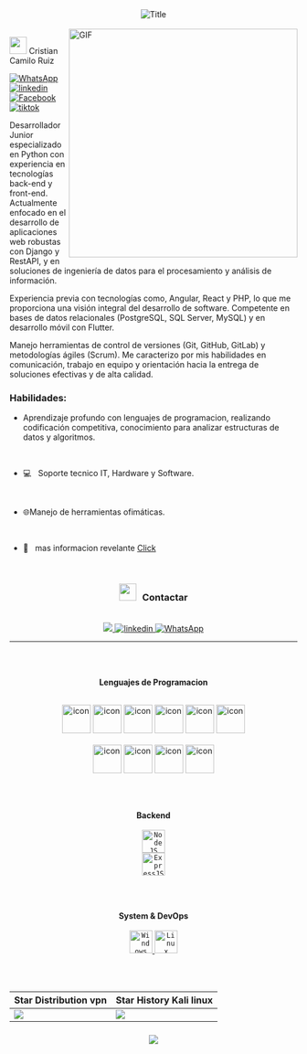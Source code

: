 

<!--Header Name GIF or Animation-->
<div align="center">
  <img src="https://readme-typing-svg.herokuapp.com?font=Architects+Daughter&color=%ffffff&size=50&center=true&vCenter=true&height=80&width=600&lines=Welcome+Ruiz" alt="Title"></img>
</div>
<br>



<!--GIF -->
<img align="right" height="400px" alt="GIF" src="https://media.giphy.com/media/CVtNe84hhYF9u/giphy.gif" />




<picture><img src = "https://github.com/7oSkaaa/7oSkaaa/blob/main/Images/about_me.gif?raw=true" width = 30px></picture> Cristian Camilo Ruiz


<p>
    <a href="https://web.whatsapp.com/#3174102877"target="_blank" rel="noreferrer"><img src="https://img.shields.io/badge/-WhatsApp-20711f?style=flat-square&amp;labelColor=20711f&amp;logo=WhatsApp&logoColor=green&link=https://web.whatsapp.com/#3174102877" alt="WhatsApp"></a>
    <a href="https://www.linkedin.com" target="_blank" rel="noreferrer"><img src="https://img.shields.io/badge/-linkedin-0077B5?style=flat-square&amp;labelColor=0077B5&amp;logo=linkedin&logoColor=blue&link=www.linkedin.com/in/camilo-ruiz-2aa655204" alt="linkedin"></a> 
    <a href="https://facebook.com/" target="_blank" rel="noreferrer"><img src="https://img.shields.io/badge/-facebook-1ca0f1?style=flat&labelColor=1ca0f1&logo=facebook&logoColor=white&link=https://facebook.com/" alt="Facebook"></a> 
    <a href="(https://www.tiktok.com/@cristianruiz203?is_from_webapp=1&sender_device=pc)" target="_blank" rel="noreferrer"><img src="https://img.shields.io/badge/-tiktok-000000?style=flat&logo=tiktok&logoColor=white&link=https://www.tiktok.com/@cristianruiz203?is_from_webapp=1&sender_device=pc"alt="tiktok"></a>
    <!-- <a href="rafinha.dev@outlook.com"><img scr="https://img.shields.io/badge/-rafinha.dev-c14438?style=flat&logo=Outlook&logoColor=white&link=mailto:rafinha.dev@outlook.com" alt="Outlook Badge"></a> -->
</p>

Desarrollador Junior especializado en Python con experiencia en tecnologías back-end y front-end. Actualmente enfocado en el desarrollo de aplicaciones web robustas con Django y RestAPI, y en soluciones de ingeniería de datos para el procesamiento y análisis de información.

Experiencia previa con tecnologías como, Angular, React y PHP, lo que me proporciona una visión integral del desarrollo de software. Competente en bases de datos relacionales (PostgreSQL, SQL Server, MySQL) y en desarrollo móvil con Flutter.

Manejo herramientas de control de versiones (Git, GitHub, GitLab) y metodologías ágiles (Scrum). Me caracterizo por mis habilidades en comunicación, trabajo en equipo y orientación hacia la entrega de soluciones efectivas y de alta calidad.


### Habilidades:

- Aprendizaje profundo con lenguajes de programacion, realizando codificación competitiva, conocimiento para analizar estructuras de datos y algoritmos.
  
 <br>

- 💻 &nbsp; Soporte tecnico IT, Hardware y Software.
  
  <br>
  
- 🌐Manejo de herramientas ofimáticas.
  
  <br>
  
- 📝 &nbsp; mas informacion revelante [Click](https://empleabilidad.talentotechregion3.com.co/perfil?id=1680)

<br>

<h3 align="center" > <img src="https://media.giphy.com/media/iY8CRBdQXODJSCERIr/giphy.gif" width="30" height="30" style="margin-right: 10px;">Contactar </h3>
<br>


<div align="center">
  <a href="mailto:keyanandydelgado@gmail.com">
    <img src="https://img.shields.io/badge/Gmail-000000?style=for-the-badge&logo=gmail&logoColor=red" />
  </a>
  <a href="www.linkedin.com/in/camilo-ruiz-2aa655204"">
    <img alt="linkedin" title="Connect on Linkedin" src="https://img.shields.io/badge/-Linkedin-1877F2?style=for-the-badge&logo=Linkelin&logoColor=white"/>
  </a>
  <a href="https://web.whatsapp.com/#3174102877">
    <img alt="WhatsApp" title "chat WhatsApp" src="https://img.shields.io/badge/-WhatsApp-20711f?style=for-the-badge&logo=WhatsApp&logoColor=green"/>
  </a>
</div>

<hr/>

<br>
<br>

<p align="center">
  <b>Lenguajes de Programacion</b>
</p>
<br>


<div align="center" >
  <img src="https://techstack-generator.vercel.app/java-icon.svg" alt="icon" width="50" height="50" />
  <img src="https://techstack-generator.vercel.app/python-icon.svg" alt="icon" width="50" height="50" />
  <img src="https://techstack-generator.vercel.app/ts-icon.svg" alt="icon" width="50" height="50" />
  <img src="https://techstack-generator.vercel.app/js-icon.svg" alt="icon"width="50" height="50" />
  <img src="https://techstack-generator.vercel.app/react-icon.svg" alt="icon" width="50" height="50" />
 <img src="https://techstack-generator.vercel.app/mysql-icon.svg" alt="icon" width="50" height="50" />
</div>

<br>
<div align="center">
  <img src="https://techstack-generator.vercel.app/docker-icon.svg" alt="icon" width="50" height="50" />
  <img src="https://techstack-generator.vercel.app/aws-icon.svg" alt="icon" width="50" height="50" />
  <img src="https://techstack-generator.vercel.app/github-icon.svg" alt="icon" width="50" height="50" />
  <img src="https://techstack-generator.vercel.app/restapi-icon.svg" alt="icon" width="50" height="50" />
</div>

<br><br>


<p align="center">
  <b>Backend</b>
  <br>
  <br>
  <a href="https://nodejs.org" target="_blank">
    <code><img src="https://github.com/oHTGo/oHTGo/blob/main/images/node.svg" alt="NodeJS" height="40"/></code>
  </a>
  <br>
  <a href="https://expressjs.com" target="_blank">
    <code><img src="https://github.com/oHTGo/oHTGo/blob/main/images/express.svg" alt="ExpressJS" height="40"/></code>
  </a>
  
  
</p>

<br>
<br>

<p align="center">
  <b>System & DevOps</b>
  <br>
  <br>
  <a href="https://en.wikipedia.org/wiki/Microsoft_Windows" target="_blank">
    <code><img src="https://github.com/oHTGo/oHTGo/blob/main/images/windows.svg" alt="Windows" height="40"/></code>
  </a>
  <a href="https://en.wikipedia.org/wiki/Linux" target="_blank">
    <code><img src="https://github.com/oHTGo/oHTGo/blob/main/images/linux.svg" alt="Linux" height="40"/></code>
  </a>
  <br>
 
</p>

<br>
<br>

| Star Distribution vpn| Star History Kali linux |
| ----------- | ----------- |
|<img src="https://next.ossinsight.io/widgets/official/analyze-repo-stars-map/thumbnail.png?activity=stars&repo_id=41986369&image_size=auto" />|<img src="https://next.ossinsight.io/widgets/official/analyze-repo-stars-history/thumbnail.png?repo_id=41986369&image_size=auto" />|




<h3 align="center">
  <img src="https://readme-typing-svg.herokuapp.com/?font=Righteous&size=30&center=true&vCenter=true&width=800&height=80&duration=8000&lines=Gracias+por+visitarnos!+✌️;+tu+mensaje+3174102877+WhatsApp;para+mas+informacion+📲">
</h3>
